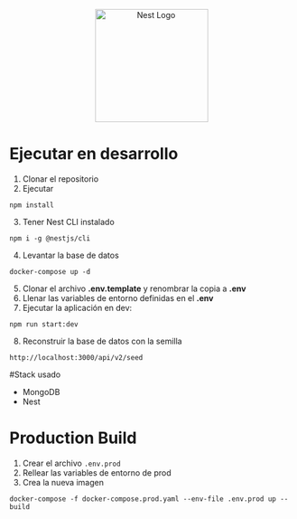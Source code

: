 <p align="center">
  <a href="http://nestjs.com/" target="blank"><img src="https://nestjs.com/img/logo-small.svg" width="200" alt="Nest Logo" /></a>
</p>

# Ejecutar en desarrollo

1. Clonar el repositorio
2. Ejecutar 
```
npm install
```
3. Tener Nest CLI instalado
```
npm i -g @nestjs/cli
```
4. Levantar la base de datos
```
docker-compose up -d
```
5. Clonar el archivo __.env.template__ y renombrar la copia a __.env__
6. Llenar las variables de entorno definidas en el __.env__
7. Ejecutar la aplicación en dev: 
```
npm run start:dev
```
8. Reconstruir la base de datos con la semilla
```
http://localhost:3000/api/v2/seed
```

#Stack usado 
* MongoDB
* Nest

# Production Build
1. Crear el archivo ```.env.prod```
2. Rellear las variables de entorno de prod
3. Crea la nueva imagen 
```
docker-compose -f docker-compose.prod.yaml --env-file .env.prod up --build
```
